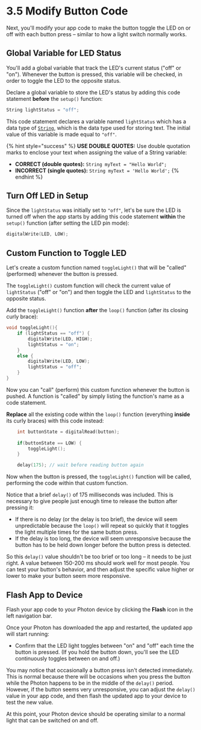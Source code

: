 # 3.5 Modify Button Code

Next, you'll modify your app code to make the button toggle the LED on or off with each button press – similar to how a light switch normally works.

## Global Variable for LED Status

You'll add a global variable that track the LED's current status \("off" or "on"\). Whenever the button is pressed, this variable will be checked, in order to toggle the LED to the opposite status.

Declare a global variable to store the LED's status by adding this code statement **before** the `setup()` function:

```cpp
String lightStatus = "off";
```

This code statement declares a variable named `lightStatus` which has a data type of [`String`](http://www.wiring.org.co/reference/String.html), which is the data type used for storing text.  The initial value of this variable is made equal to `"off"`.

{% hint style="success" %}
**USE DOUBLE QUOTES:**  Use double quotation marks to enclose your text when assigning the value of a String variable:

* **CORRECT \(double quotes\):**  `String myText = "Hello World";`
* **INCORRECT \(single quotes\):**  `String myText = 'Hello World';`
{% endhint %}

## Turn Off LED in Setup

Since the `lightStatus` was initially set to `"off"`, let's be sure the LED is turned off when the app starts by adding this code statement **within** the `setup()` function \(after setting the LED pin mode\):

```cpp
digitalWrite(LED, LOW);
```

## Custom Function to Toggle LED

Let's create a custom function named `toggleLight()` that will be "called" \(performed\) whenever the button is pressed.

The `toggleLight()` custom function will check the current value of `lightStatus` \("off" or "on"\) and then toggle the LED and `lightStatus` to the opposite status.

Add the `toggleLight()` function **after** the `loop()` function \(after its closing curly brace\):

```cpp
void toggleLight(){
    if (lightStatus == "off") {
        digitalWrite(LED, HIGH);
        lightStatus = "on";
    }
    else {
        digitalWrite(LED, LOW);
        lightStatus = "off";
    }
}
```

Now you can "call" \(perform\) this custom function whenever the button is pushed. A function is "called" by simply listing the function's name as a code statement.

**Replace** all the existing code within the `loop()` function \(everything **inside** its curly braces\) with this code instead:

```cpp
    int buttonState = digitalRead(button);
    
    if(buttonState == LOW) {
        toggleLight();
    }

    delay(175); // wait before reading button again
```

Now when the button is pressed, the `toggleLight()` function will be called, performing the code within that custom function.

Notice that a brief `delay()` of 175 milliseconds was included. This is necessary to give people just enough time to release the button after pressing it:

* If there is no delay \(or the delay is too brief\), the device will seem unpredictable because the `loop()` will repeat so quickly that it toggles the light multiple times for the same button press.
* If the delay is too long, the device will seem unresponsive because the button has to be held down longer before the button press is detected.

So this `delay()` value shouldn't be too brief or too long – it needs to be just right. A value between 150-200 ms should work well for most people. You can test your button's behavior, and then adjust the specific value higher or lower to make your button seem more responsive.

## Flash App to Device

Flash your app code to your Photon device by clicking the **Flash** icon in the left navigation bar. 

Once your Photon has downloaded the app and restarted, the updated app will start running:

* Confirm that the LED light toggles between "on" and "off" each time the button is pressed. \(If you hold the button down, you'll see the LED continuously toggles between on and off.\)

You may notice that occasionally a button press isn't detected immediately.  This is normal because there will be occasions when you press the button while the Photon happens to be in the middle of the `delay()` period. However, if the button seems very unresponsive, you can adjust the `delay()` value in your app code, and then flash the updated app to your device to test the new value.

At this point, your Photon device should be operating similar to a normal light that can be switched on and off.



